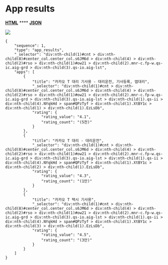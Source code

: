 # App results

[**HTML**](https://ascentkorea-docs.github.io/mobile/features/app\_results/sample.html) **** [**JSON**](https://ascentkorea-docs.github.io/mobile/features/app\_results/sample.json)

![](https://lh6.googleusercontent.com/Jx3otfeYd8SEnL2kxPgflpumy-ssAP6fZWDFRvkM\_UTphZnyC30ChUye82n9aASkkN9OOjUaBEaPBFbwygjsfgxPEpEgB\_8t5X16aEPza2Wj1moyDzH9jRdM0QNNTCQI6o9o1d8)

```
{
    "sequence": 1,
    "type": "app_results",
    "_selector": "div:nth-child(1)#cnt > div:nth-child(8)#center_col.center_col.s6JM6d > div:nth-child(4) > div:nth-child(2)#rso > div:nth-child(1)#ow21 > div:nth-child(2).mnr-c.fp-w.qs-ic.aig-grd > div:nth-child(3).qs-io.aig-lst",
    "apps": [
        {
            "title": "카카오 T 대리 기사용 - 대리운전, 기사등록, 앱대리",
            "_selector": "div:nth-child(1)#cnt > div:nth-child(8)#center_col.center_col.s6JM6d > div:nth-child(4) > div:nth-child(2)#rso > div:nth-child(1)#ow21 > div:nth-child(2).mnr-c.fp-w.qs-ic.aig-grd > div:nth-child(3).qs-io.aig-lst > div:nth-child(1).qs-ii > div:nth-child(4).NYqkHd > span#QPzTyf > div:nth-child(1).XtBY1c > div:nth-child(1) > div:nth-child(1).EzLsDb",
            "rating": {
                "rating_value": "4.1",
                "rating_count": "(5천)"
            }
        },
        {
            "title": "카카오 T 대리 - 대리운전",
            "_selector": "div:nth-child(1)#cnt > div:nth-child(8)#center_col.center_col.s6JM6d > div:nth-child(4) > div:nth-child(2)#rso > div:nth-child(1)#ow21 > div:nth-child(2).mnr-c.fp-w.qs-ic.aig-grd > div:nth-child(3).qs-io.aig-lst > div:nth-child(1).qs-ii > div:nth-child(4).NYqkHd > span#QPzTyf > div:nth-child(1).XtBY1c > div:nth-child(2) > div:nth-child(1).EzLsDb",
            "rating": {
                "rating_value": "4.3",
                "rating_count": "(1만)"
            }
        },
        {
            "title": "카카오 T 택시 기사용",
            "_selector": "div:nth-child(1)#cnt > div:nth-child(8)#center_col.center_col.s6JM6d > div:nth-child(4) > div:nth-child(2)#rso > div:nth-child(1)#ow21 > div:nth-child(2).mnr-c.fp-w.qs-ic.aig-grd > div:nth-child(3).qs-io.aig-lst > div:nth-child(1).qs-ii > div:nth-child(4).NYqkHd > span#QPzTyf > div:nth-child(1).XtBY1c > div:nth-child(3) > div:nth-child(1).EzLsDb",
            "rating": {
                "rating_value": "4.5",
                "rating_count": "(3만)"
            }
        }
    ]
}
```
